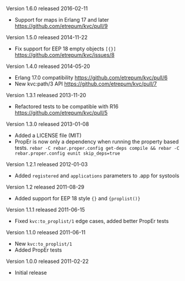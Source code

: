 Version 1.6.0 released 2016-02-11

* Support for maps in Erlang 17 and later
  https://github.com/etrepum/kvc/pull/9

Version 1.5.0 released 2014-11-22

* Fix support for EEP 18 empty objects `[{}]`
  https://github.com/etrepum/kvc/issues/8

Version 1.4.0 released 2014-05-20

* Erlang 17.0 compatibility
  https://github.com/etrepum/kvc/pull/6
* New kvc:path/3 API
  https://github.com/etrepum/kvc/pull/7

Version 1.3.1 released 2013-11-20

* Refactored tests to be compatible with R16
  https://github.com/etrepum/kvc/pull/5

Version 1.3.0 released 2013-01-08

* Added a LICENSE file (MIT)
* PropEr is now only a dependency when running the property based
  tests. `rebar -C rebar.proper.config get-deps compile && rebar -C
  rebar.proper.config eunit skip_deps=true`

Version 1.2.1 released 2012-01-03

* Added `registered` and `applications` parameters to .app for systools

Version 1.2 released 2011-08-29

* Added support for EEP 18 style `{}` and `{proplist()}`

Version 1.1.1 released 2011-06-15

* Fixed `kvc:to_proplist/1` edge cases, added better PropEr tests

Version 1.1.0 released 2011-06-11

* New `kvc:to_proplist/1`
* Added PropEr tests

Version 1.0.0 released 2011-02-22

* Initial release
